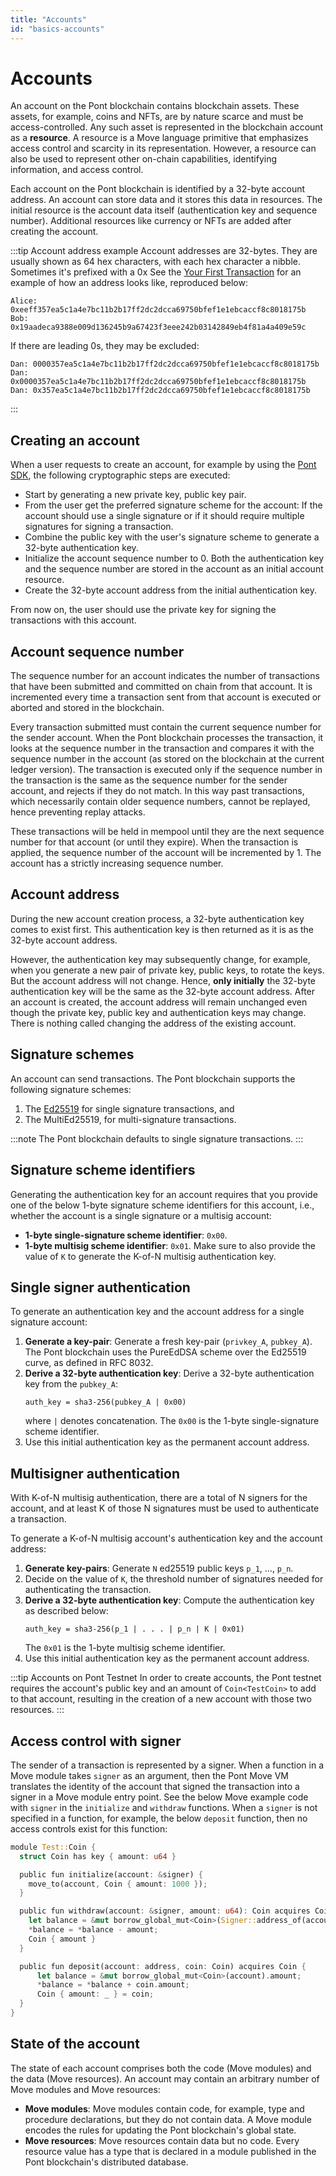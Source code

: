 ```yaml
---
title: "Accounts"
id: "basics-accounts"
---
```


# Accounts

An account on the Pont blockchain contains blockchain assets. These assets, for example, coins and NFTs, are by nature scarce and must be access-controlled. Any such asset is represented in the blockchain account as a **resource**. A resource is a Move language primitive that emphasizes access control and scarcity in its representation. However, a resource can also be used to represent other on-chain capabilities, identifying information, and access control. 

Each account on the Pont blockchain is identified by a 32-byte account address. An account can store data and it stores this data in resources. The initial resource is the account data itself (authentication key and sequence number). Additional resources like currency or NFTs are added after creating the account. 

:::tip Account address example
Account addresses are 32-bytes. They are usually shown as 64 hex characters, with each hex character a nibble.  Sometimes it's prefixed with a 0x See the [Your First Transaction](/tutorials/first-transaction.md#output) for an example of how an address looks like, reproduced below:

```text
Alice: 0xeeff357ea5c1a4e7bc11b2b17ff2dc2dcca69750bfef1e1ebcaccf8c8018175b
Bob: 0x19aadeca9388e009d136245b9a67423f3eee242b03142849eb4f81a4a409e59c
```

If there are leading 0s, they may be excluded:
```text
Dan: 0000357ea5c1a4e7bc11b2b17ff2dc2dcca69750bfef1e1ebcaccf8c8018175b 
Dan: 0x0000357ea5c1a4e7bc11b2b17ff2dc2dcca69750bfef1e1ebcaccf8c8018175b
Dan: 0x357ea5c1a4e7bc11b2b17ff2dc2dcca69750bfef1e1ebcaccf8c8018175b
```
:::

## Creating an account

When a user requests to create an account, for example by using the [Pont SDK](https://aptos-labs.github.io/ts-sdk-doc/classes/PontAccount.html), the following cryptographic steps are executed:

- Start by generating a new private key, public key pair.
- From the user get the preferred signature scheme for the account: If the account should use a single signature or if it should require multiple signatures for signing a transaction. 
- Combine the public key with the user's signature scheme to generate a 32-byte authentication key. 
- Initialize the account sequence number to 0. Both the authentication key and the sequence number are stored in the account as an initial account resource. 
- Create the 32-byte account address from the initial authentication key. 

From now on, the user should use the private key for signing the transactions with this account. 

## Account sequence number

The sequence number for an account indicates the number of transactions that have been submitted and committed on chain from that account. It is incremented every time a transaction sent from that account is executed or aborted and stored in the blockchain.

Every transaction submitted must contain the current sequence number for the sender account. When the Pont blockchain processes the transaction, it looks at the sequence number in the transaction and compares it with the sequence number in the account (as stored on the blockchain at the current ledger version). The transaction is executed only if the sequence number in the transaction is the same as the sequence number for the sender account, and rejects if they do not match. In this way past transactions, which necessarily contain older sequence numbers, cannot be replayed, hence preventing replay attacks. 

These transactions will be held in mempool until they are the next sequence number for that account (or until they expire). When the transaction is applied, the sequence number of the account will be incremented by 1. The account has a strictly increasing sequence number.

## Account address

During the new account creation process, a 32-byte authentication key comes to exist first. This authentication key is then returned as it is as the 32-byte account address. 

However, the authentication key may subsequently change, for example, when you generate a new pair of private key, public keys, to rotate the keys. But the account address will not change. Hence, **only initially** the 32-byte authentication key will be the same as the 32-byte account address. After an account is created, the account address will remain unchanged even though the private key, public key and authentication keys may change. There is nothing called changing the address of the existing account. 

## Signature schemes

An account can send transactions. The Pont blockchain supports the following signature schemes: 

1. The [Ed25519](https://ed25519.cr.yp.to/) for single signature transactions, and
2. The MultiEd25519, for multi-signature transactions. 

:::note
The Pont blockchain defaults to single signature transactions.
:::

## Signature scheme identifiers

Generating the authentication key for an account requires that you provide one of the below 1-byte signature scheme identifiers for this account, i.e., whether the account is a single signature or a multisig account:

- **1-byte single-signature scheme identifier**: `0x00`.
- **1-byte multisig scheme identifier**: `0x01`. Make sure to also provide the value of `K` to generate the K-of-N multisig authentication key.

## Single signer authentication

To generate an authentication key and the account address for a single signature account:

1. **Generate a key-pair**: Generate a fresh key-pair (`privkey_A`, `pubkey_A`). The Pont blockchain uses the PureEdDSA scheme over the Ed25519 curve, as defined in RFC 8032.
2. **Derive a 32-byte authentication key**: Derive a 32-byte authentication key from the `pubkey_A`:
     ```
     auth_key = sha3-256(pubkey_A | 0x00)
     ```
     where `|` denotes concatenation. The `0x00` is the 1-byte single-signature scheme identifier. 
3. Use this initial authentication key as the permanent account address.

## Multisigner authentication

With K-of-N multisig authentication, there are a total of N signers for the account, and at least K of those N signatures must be used to authenticate a transaction.

To generate a K-of-N multisig account's authentication key and the account address:

1. **Generate key-pairs**: Generate `N` ed25519 public keys `p_1`, ..., `p_n`.
2. Decide on the value of `K`, the threshold number of signatures needed for authenticating the transaction.
3. **Derive a 32-byte authentication key**: Compute the authentication key as described below:
    ```
    auth_key = sha3-256(p_1 | . . . | p_n | K | 0x01)
    ```
    The `0x01` is the 1-byte multisig scheme identifier.
4. Use this initial authentication key as the permanent account address.

:::tip Accounts on Pont Testnet
In order to create accounts, the Pont testnet requires the account's public key and an amount of `Coin<TestCoin>` to add to that account, resulting in the creation of a new account with those two resources.
:::

## Access control with signer

The sender of a transaction is represented by a signer. When a function in a Move module takes `signer` as an argument, then the Pont Move VM translates the identity of the account that signed the transaction into a signer in a Move module entry point. See the below Move example code with `signer` in the `initialize` and `withdraw` functions. When a `signer` is not specified in a function, for example, the below `deposit` function, then no access controls exist for this function:

```rust
module Test::Coin {
  struct Coin has key { amount: u64 }

  public fun initialize(account: &signer) {
    move_to(account, Coin { amount: 1000 });
  }

  public fun withdraw(account: &signer, amount: u64): Coin acquires Coin {
    let balance = &mut borrow_global_mut<Coin>(Signer::address_of(account)).amount;
    *balance = *balance - amount;
    Coin { amount }
  }

  public fun deposit(account: address, coin: Coin) acquires Coin {
      let balance = &mut borrow_global_mut<Coin>(account).amount;
      *balance = *balance + coin.amount;
      Coin { amount: _ } = coin;
  }
}
```

## State of the account

The state of each account comprises both the code (Move modules) and the data (Move resources). An account may contain an arbitrary number of Move modules and Move resources:

- **Move modules**: Move modules contain code, for example, type and procedure declarations, but they do not contain data. A Move module encodes the rules for updating the Pont blockchain's global state.
- **Move resources**: Move resources contain data but no code. Every resource value has a type that is declared in a module published in the Pont blockchain's distributed database.
